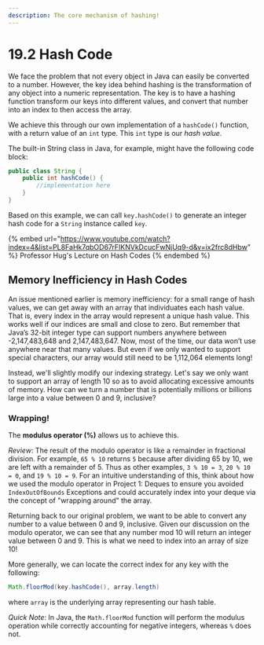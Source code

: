 ```yaml
---
description: The core mechanism of hashing!
---
```


# 19.2 Hash Code

We face the problem that not every object in Java can easily be converted to a number. However, the key idea behind hashing is the transformation of any object into a numeric representation. The key is to have a hashing function transform our keys into different values, and convert that number into an index to then access the array.&#x20;

We achieve this through our own implementation of a `hashCode()` function, with a return value of an `int` type. This `int` type is our _hash value_.&#x20;

The built-in String class in Java, for example, might have the following code block:

```java
public class String {
    public int hashCode() {
        //implementation here
    }
}
```

Based on this example, we can call `key.hashCode()` to generate an integer hash code for a `String` instance called `key`.&#x20;

{% embed url="https://www.youtube.com/watch?index=4&list=PL8FaHk7qbOD67rFIKNVkDcucFwNjUq9-d&v=ix2frc8dHbw" %}
Professor Hug's Lecture on Hash Codes
{% endembed %}

## Memory Inefficiency in Hash Codes

An issue mentioned earlier is memory inefficiency: for a small range of hash values, we can get away with an array that individuates each hash value. That is, every index in the array would represent a unique hash value. This works well if our indices are small and close to zero. But remember that Java’s 32-bit integer type can support numbers anywhere between -2,147,483,648 and 2,147,483,647. Now, most of the time, our data won’t use anywhere near that many values. But even if we only wanted to support special characters, our array would still need to be 1,112,064 elements long!

Instead, we'll slightly modify our indexing strategy. Let's say we only want to support an array of length 10 so as to avoid allocating excessive amounts of memory. How can we turn a number that is potentially millions or billions large into a value between 0 and 9, inclusive?

### Wrapping!

The **modulus operator (%)** allows us to achieve this.&#x20;

_Review_: The result of the modulo operator is like a remainder in fractional division. For example, `65 % 10` returns `5` because after dividing 65 by 10, we are left with a remainder of 5. Thus as other examples, `3 % 10 = 3`, `20 % 10 = 0`, and `19 % 10 = 9`. For an intuitive understanding of this, think about how we used the modulo operator in Project 1: Deques to ensure you avoided `IndexOutOfBounds` Exceptions and could accurately index into your deque via the concept of "wrapping around" the array.&#x20;

Returning back to our original problem, we want to be able to convert any number to a value between 0 and 9, inclusive. Given our discussion on the modulo operator, we can see that any number mod 10 will return an integer value between 0 and 9. This is what we need to index into an array of size 10!

More generally, we can locate the correct index for any key with the following:

```java
Math.floorMod(key.hashCode(), array.length)
```

where `array` is the underlying array representing our hash table.

_Quick Note_: In Java, the `Math.floorMod` function will perform the modulus operation while correctly accounting for negative integers, whereas `%` does not.
